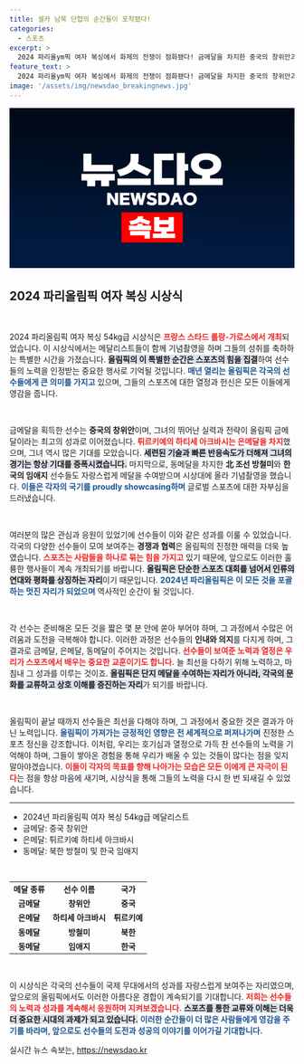 ```yaml
---
title: 셀카 남북 단합의 순간들이 포착됐다!
categories:
  - 스포츠
excerpt: >
  2024 파리올ym픽 여자 복싱에서 화제의 전쟁이 점화됐다! 금메달을 차지한 중국의 창위안과 은메달 튀르키예의 하티세 아크바시가 시상식에서 어떤 모습으로 대결의 서막을 열었는지 궁금하다면 클릭하세요!
feature_text: >
  2024 파리올ym픽 여자 복싱에서 화제의 전쟁이 점화됐다! 금메달을 차지한 중국의 창위안과 은메달 튀르키예의 하티세 아크바시가 시상식에서 어떤 모습으로 대결의 서막을 열었는지 궁금하다면 클릭하세요!
image: '/assets/img/newsdao_breakingnews.jpg'
---
```


<p><img src="/assets/img/newsdao_breakingnews.jpg" alt="cryptoinkorea 속보" /></p>

<h2 data-ke-size="size26">2024 파리올림픽 여자 복싱 시상식</h2>

<p data-ke-size="size16">&nbsp;</p>

<p>2024 파리올림픽 여자 복싱 54kg급 시상식은 <b><span style="color: #ee2323;">프랑스 스타드 롤랑-가로스에서 개최</span></b>되었습니다. 이 시상식에서는 메달리스트들이 함께 기념촬영을 하며 그들의 성취를 축하하는 특별한 시간을 가졌습니다. <b><span style="background-color: #21538527;">올림픽의 이 특별한 순간은 스포츠의 힘을 집결</span></b>하여 선수들의 노력을 인정받는 중요한 행사로 기억될 것입니다. <b><span style="color: #1a5490;">매년 열리는 올림픽은 각국의 선수들에게 큰 의미를 가지고</span></b> 있으며, 그들의 스포츠에 대한 열정과 헌신은 모든 이들에게 영감을 줍니다.</p>

<p data-ke-size="size16">&nbsp;</p>

<p>금메달을 획득한 선수는 <b>중국의 창위안</b>이며, 그녀의 뛰어난 실력과 전략이 올림픽 금메달이라는 최고의 성과로 이어졌습니다. <b><span style="color: #ee2323;">튀르키예의 하티세 아크바시는 은메달을 차지</span></b>했으며, 그녀 역시 많은 기대를 모았습니다. <b><span style="background-color: #21538527;">세련된 기술과 빠른 반응속도가 더해져 그녀의 경기는 항상 기대를 증폭시켰습니다.</span></b> 마지막으로, 동메달을 차지한 <b>北 조선 방철미</b>와 <b>한국의 임애지</b> 선수들도 자랑스럽게 메달을 수여받으며 시상대에 올라 기념촬영을 했습니다. <b><span style="color: #1a5490;">이들은 각자의 국기를 proudly showcasing하며</span></b> 글로벌 스포츠에 대한 자부심을 드러냈습니다.</p>

<p data-ke-size="size16">&nbsp;</p>

<p>여러분의 많은 관심과 응원이 있었기에 선수들이 이와 같은 성과를 이룰 수 있었습니다. 각국의 다양한 선수들이 모여 보여주는 <b>경쟁과 협력</b>은 올림픽의 진정한 매력을 더욱 높였습니다. <b><span style="color: #ee2323;">스포츠는 사람들을 하나로 묶는 힘을 가지고</span></b> 있기 때문에, 앞으로도 이러한 훌륭한 행사들이 계속 개최되기를 바랍니다. <b><span style="background-color: #21538527;">올림픽은 단순한 스포츠 대회를 넘어서 인류의 연대와 평화를 상징하는 자리</span></b>이기 때문입니다. <b><span style="color: #1a5490;">2024년 파리올림픽은 이 모든 것을 포괄하는 멋진 자리가 되었으며</span></b> 역사적인 순간이 될 것입니다.</p>

<p data-ke-size="size16">&nbsp;</p>

<p>각 선수는 준비해온 모든 것을 짧은 몇 분 안에 쏟아 부어야 하며, 그 과정에서 수많은 어려움과 도전을 극복해야 합니다. 이러한 과정은 선수들의 <b>인내와 의지</b>를 다지게 하며, 그 결과로 금메달, 은메달, 동메달이 주어지는 것입니다. <b><span style="color: #ee2323;">선수들이 보여준 노력과 열정은 우리가 스포츠에서 배우는 중요한 교훈이기도 합니다.</span></b> 늘 최선을 다하기 위해 노력하고, 마침내 그 성과를 이루는 것이죠. <b><span style="background-color: #21538527;">올림픽은 단지 메달을 수여하는 자리가 아니라, 각국의 문화를 교류하고 상호 이해를 증진하는 자리</span></b>가 되기를 바랍니다.</p>

<p data-ke-size="size16">&nbsp;</p>

<p>올림픽이 끝날 때까지 선수들은 최선을 다해야 하며, 그 과정에서 중요한 것은 결과가 아닌 노력입니다. <b><span style="color: #1a5490;">올림픽이 가져가는 긍정적인 영향은 전 세계적으로 퍼져나가며</span></b> 진정한 스포츠 정신을 강조합니다. 이처럼, 우리는 호기심과 열정으로 가득 찬 선수들의 노력을 기억해야 하며, 그들이 쌓아온 경험을 통해 우리가 배울 수 있는 것들이 많다는 점을 잊지 말아야겠습니다. <b><span style="color: #ee2323;">이들이 각자의 목표를 향해 나아가는 모습은 모든 이에게 큰 자극이 된다</span></b>는 점을 항상 마음에 새기며, 시상식을 통해 그들의 노력을 다시 한 번 되새길 수 있었습니다.</p>

<hr>

<ul>
<li>2024년 파리올림픽 여자 복싱 54kg급 메달리스트</li>
<li>금메달: 중국 창위안</li>
<li>은메달: 튀르키예 하티세 아크바시</li>
<li>동메달: 북한 방철미 및 한국 임애지</li>
</ul>

<p data-ke-size="size16">&nbsp;</p>

<table style="width: 100%; border-collapse: collapse;">
<tr>
<td style="text-align: center; height: 17px;"><b>메달 종류</b></td>
<td style="text-align: center; height: 17px;"><b>선수 이름</b></td>
<td style="text-align: center; height: 17px;"><b>국가</b></td>
</tr>
<tr>
<td style="text-align: center; height: 17px;"><b>금메달</b></td>
<td style="text-align: center; height: 17px;"><b>창위안</b></td>
<td style="text-align: center; height: 17px;"><b>중국</b></td>
</tr>
<tr>
<td style="text-align: center; height: 17px;"><b>은메달</b></td>
<td style="text-align: center; height: 17px;"><b>하티세 아크바시</b></td>
<td style="text-align: center; height: 17px;"><b>튀르키예</b></td>
</tr>
<tr>
<td style="text-align: center; height: 17px;"><b>동메달</b></td>
<td style="text-align: center; height: 17px;"><b>방철미</b></td>
<td style="text-align: center; height: 17px;"><b>북한</b></td>
</tr>
<tr>
<td style="text-align: center; height: 17px;"><b>동메달</b></td>
<td style="text-align: center; height: 17px;"><b>임애지</b></td>
<td style="text-align: center; height: 17px;"><b>한국</b></td>
</tr>
</table>

<p data-ke-size="size16">&nbsp;</p> 

<p>이 시상식은 각국의 선수들이 국제 무대에서의 성과를 자랑스럽게 보여주는 자리였으며, 앞으로의 올림픽에서도 이러한 아름다운 경합이 계속되기를 기대합니다. <b><span style="color: #ee2323;">저희는 선수들의 노력과 성과를 계속해서 응원하며 지켜보겠습니다.</span></b> <b><span style="background-color: #21538527;">스포츠를 통한 교류와 이해는 더욱 더 중요한 시대의 과제가 되고 있습니다.</span></b> <b><span style="color: #1a5490;">이러한 순간들이 더 많은 사람들에게 영감을 주기를 바라며, 앞으로도 선수들의 도전과 성공의 이야기를 이어가길 기대합니다.</span></b></p>
실시간 뉴스 속보는, <a href="https://newsdao.kr" rel="dofollow">https://newsdao.kr</a>


